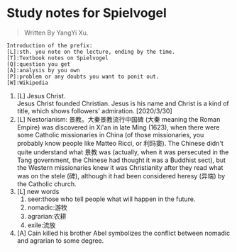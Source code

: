 # Study notes for Spielvogel  
> Written By YangYi Xu.  
~~~  
Introduction of the prefix:
[L]:sth. you note on the lecture, ending by the time.
[T]:Textbook notes on Spielvogel
[Q]:question you get
[A]:analysis by you own
[P]:problem or any doubts you want to ponit out.
[W]:Wikipedia
~~~
1. [L] Jesus Christ.  
   Jesus Christ founded Christian. Jesus is his name and Christ is a kind of title, which shows followers' admiration. \[2020/3/30\]  
2. [L] Nestorianism: 景教。大秦景教流行中国碑 (大秦 meaning the Roman Empire) was discovered in Xi'an in late Ming (1623), when there were some Catholic missionaries in China (of those missionaries, you probably know people like Matteo Ricci, or 利玛窦).  The Chinese didn't quite understand what 景教 was (actually, when it was persecuted in the Tang government, the Chinese had thought it was a Buddhist sect), but the Western missionaries knew it was Christianity after they read what was on the stele (碑), although it had been considered heresy (异端) by the Catholic church.    
3. [L] new words  
   1. seer:those who tell people what will happen in the future.
   2. nomadic:游牧  
   3. agrarian:农耕  
   4. exile:流放
4. [A] Cain killed his brother Abel symbolizes the conflict between nomadic and agrarian to some degree.